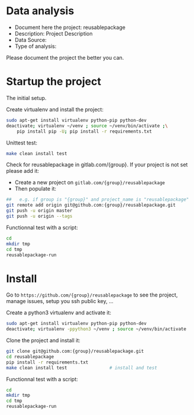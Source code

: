 # Data analysis
- Document here the project: reusablepackage
- Description: Project Description
- Data Source:
- Type of analysis:

Please document the project the better you can.

# Startup the project

The initial setup.

Create virtualenv and install the project:
```bash
sudo apt-get install virtualenv python-pip python-dev
deactivate; virtualenv ~/venv ; source ~/venv/bin/activate ;\
    pip install pip -U; pip install -r requirements.txt
```

Unittest test:
```bash
make clean install test
```

Check for reusablepackage in gitlab.com/{group}.
If your project is not set please add it:

- Create a new project on `gitlab.com/{group}/reusablepackage`
- Then populate it:

```bash
##   e.g. if group is "{group}" and project_name is "reusablepackage"
git remote add origin git@github.com:{group}/reusablepackage.git
git push -u origin master
git push -u origin --tags
```

Functionnal test with a script:

```bash
cd
mkdir tmp
cd tmp
reusablepackage-run
```

# Install

Go to `https://github.com/{group}/reusablepackage` to see the project, manage issues,
setup you ssh public key, ...

Create a python3 virtualenv and activate it:

```bash
sudo apt-get install virtualenv python-pip python-dev
deactivate; virtualenv -ppython3 ~/venv ; source ~/venv/bin/activate
```

Clone the project and install it:

```bash
git clone git@github.com:{group}/reusablepackage.git
cd reusablepackage
pip install -r requirements.txt
make clean install test                # install and test
```
Functionnal test with a script:

```bash
cd
mkdir tmp
cd tmp
reusablepackage-run
```
